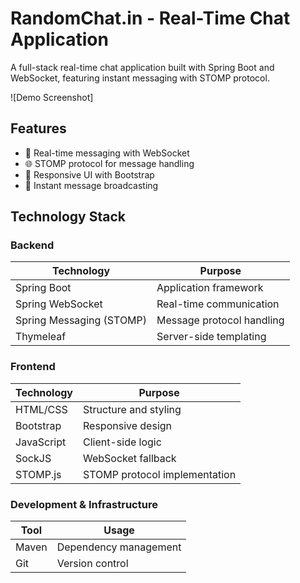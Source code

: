 # RandomChat.in - Real-Time Chat Application

A full-stack real-time chat application built with Spring Boot and WebSocket, featuring instant messaging with STOMP protocol.

![Demo Screenshot] <!-- Add a screenshot here if available -->

## Features
- 💬 Real-time messaging with WebSocket
- 🌐 STOMP protocol for message handling
- 📱 Responsive UI with Bootstrap
- 🚀 Instant message broadcasting

## Technology Stack

### Backend
| Technology | Purpose |
|------------|---------|
| Spring Boot | Application framework |
| Spring WebSocket | Real-time communication |
| Spring Messaging (STOMP) | Message protocol handling |
| Thymeleaf | Server-side templating |

### Frontend
| Technology | Purpose |
|------------|---------|
| HTML/CSS | Structure and styling |
| Bootstrap | Responsive design |
| JavaScript | Client-side logic |
| SockJS | WebSocket fallback |
| STOMP.js | STOMP protocol implementation |

### Development & Infrastructure
| Tool | Usage |
|------|-------|
| Maven | Dependency management |
| Git | Version control |
